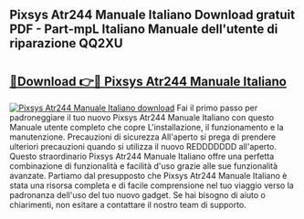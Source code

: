 ## Pixsys Atr244 Manuale Italiano Download gratuit PDF - Part-mpL Italiano Manuale dell'utente di riparazione QQ2XU

# <h2><a href="http://df9jxr.blite.top/?on=Pixsys+Atr244+Manuale+Italiano">🔗Download 👉🔴 Pixsys Atr244 Manuale Italiano</a></h2>

[![Pixsys Atr244 Manuale Italiano download](https://i.imgur.com/lujVjoI.png)](http://df9jxr.blite.top/?on=Pixsys+Atr244+Manuale+Italiano)
Fai il primo passo per padroneggiare il tuo nuovo Pixsys Atr244 Manuale Italiano con questo Manuale utente completo che copre L'installazione, il funzionamento e la manutenzione. Precauzioni di sicurezza All'aperto si prega di prendere ulteriori precauzioni quando si utilizza il nuovo REDDDDDDD all'aperto. Questo straordinario Pixsys Atr244 Manuale Italiano offre una perfetta combinazione di funzionalità e facilità d'uso grazie alle sue funzionalità avanzate. Partiamo dal presupposto che Pixsys Atr244 Manuale Italiano è stata una risorsa completa e di facile comprensione nel tuo viaggio verso la padronanza dell'uso del tuo nuovo gadget. Se hai bisogno di aiuto o chiarimenti, non esitare a contattare il nostro team di supporto.
